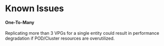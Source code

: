 # Known Issues

#### One-To-Many

Replicating more than 3 VPGs for a single entity could result in performance degradation if POD/Cluster resources are overutilized.

